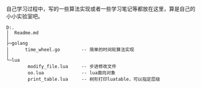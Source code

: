  自己学习过程中，写的一些算法实现或者一些学习笔记等都放在这里，算是自己的小小实验室吧。

	D:.
	│  Readme.md
	│
	├─golang
	│      time_wheel.go		-- 简单的时间轮算法实现
	│
	└─lua
	        modify_file.lua		-- 步进修改文件
	        oo.lua				-- lua面向对象
	        print_table.lua		-- 树形打印luatable，可以指定层级
